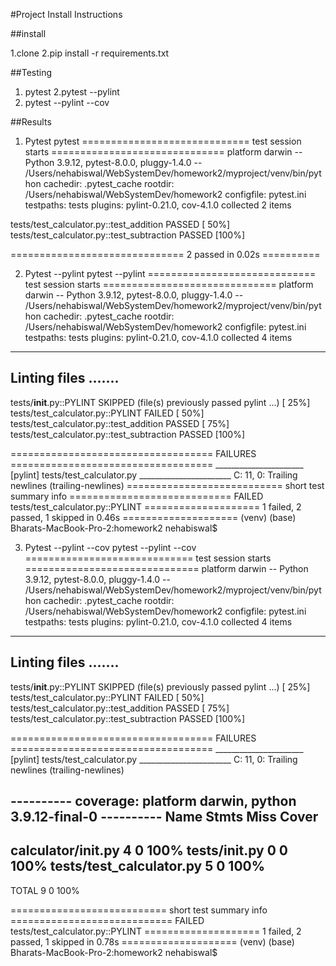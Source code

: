 #Project Install Instructions

##install

1.clone
2.pip install -r requirements.txt

##Testing
1. pytest
2.pytest --pylint
3. pytest --pylint --cov

##Results
1. Pytest
pytest
============================= test session starts ==============================
platform darwin -- Python 3.9.12, pytest-8.0.0, pluggy-1.4.0 -- /Users/nehabiswal/WebSystemDev/homework2/myproject/venv/bin/python
cachedir: .pytest_cache
rootdir: /Users/nehabiswal/WebSystemDev/homework2
configfile: pytest.ini
testpaths: tests
plugins: pylint-0.21.0, cov-4.1.0
collected 2 items                                                              

tests/test_calculator.py::test_addition PASSED                           [ 50%]
tests/test_calculator.py::test_subtraction PASSED                        [100%]

============================== 2 passed in 0.02s ==========

2. Pytest --pylint
pytest --pylint
============================= test session starts ==============================
platform darwin -- Python 3.9.12, pytest-8.0.0, pluggy-1.4.0 -- /Users/nehabiswal/WebSystemDev/homework2/myproject/venv/bin/python
cachedir: .pytest_cache
rootdir: /Users/nehabiswal/WebSystemDev/homework2
configfile: pytest.ini
testpaths: tests
plugins: pylint-0.21.0, cov-4.1.0
collected 4 items                                                              
--------------------------------------------------------------------------------
Linting files
.......
--------------------------------------------------------------------------------

tests/__init__.py::PYLINT SKIPPED (file(s) previously passed pylint ...) [ 25%]
tests/test_calculator.py::PYLINT FAILED                                  [ 50%]
tests/test_calculator.py::test_addition PASSED                           [ 75%]
tests/test_calculator.py::test_subtraction PASSED                        [100%]

=================================== FAILURES ===================================
______________________ [pylint] tests/test_calculator.py _______________________
C: 11, 0: Trailing newlines (trailing-newlines)
=========================== short test summary info ============================
FAILED tests/test_calculator.py::PYLINT
==================== 1 failed, 2 passed, 1 skipped in 0.46s ====================
(venv) (base) Bharats-MacBook-Pro-2:homework2 nehabiswal$ 




3. Pytest --pylint --cov 
pytest --pylint --cov
============================= test session starts ==============================
platform darwin -- Python 3.9.12, pytest-8.0.0, pluggy-1.4.0 -- /Users/nehabiswal/WebSystemDev/homework2/myproject/venv/bin/python
cachedir: .pytest_cache
rootdir: /Users/nehabiswal/WebSystemDev/homework2
configfile: pytest.ini
testpaths: tests
plugins: pylint-0.21.0, cov-4.1.0
collected 4 items                                                              
--------------------------------------------------------------------------------
Linting files
.......
--------------------------------------------------------------------------------

tests/__init__.py::PYLINT SKIPPED (file(s) previously passed pylint ...) [ 25%]
tests/test_calculator.py::PYLINT FAILED                                  [ 50%]
tests/test_calculator.py::test_addition PASSED                           [ 75%]
tests/test_calculator.py::test_subtraction PASSED                        [100%]

=================================== FAILURES ===================================
______________________ [pylint] tests/test_calculator.py _______________________
C: 11, 0: Trailing newlines (trailing-newlines)

---------- coverage: platform darwin, python 3.9.12-final-0 ----------
Name                       Stmts   Miss  Cover
----------------------------------------------
calculator/__init__.py         4      0   100%
tests/__init__.py              0      0   100%
tests/test_calculator.py       5      0   100%
----------------------------------------------
TOTAL                          9      0   100%

=========================== short test summary info ============================
FAILED tests/test_calculator.py::PYLINT
==================== 1 failed, 2 passed, 1 skipped in 0.78s ====================
(venv) (base) Bharats-MacBook-Pro-2:homework2 nehabiswal$ 
 

